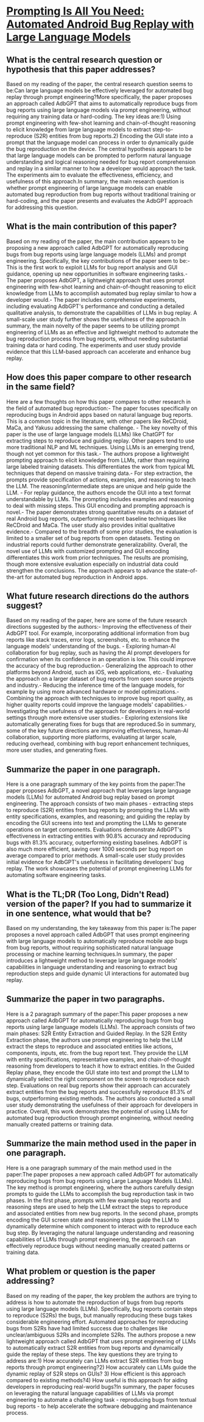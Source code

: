# [Prompting Is All You Need: Automated Android Bug Replay with Large   Language Models](https://arxiv.org/abs/2306.01987)

## What is the central research question or hypothesis that this paper addresses?

Based on my reading of the paper, the central research question seems to be:Can large language models be effectively leveraged for automated bug replay through prompt engineering?More specifically, the paper proposes an approach called AdbGPT that aims to automatically reproduce bugs from bug reports using large language models via prompt engineering, without requiring any training data or hard-coding. The key ideas are:1) Using prompt engineering with few-shot learning and chain-of-thought reasoning to elicit knowledge from large language models to extract step-to-reproduce (S2R) entities from bug reports.2) Encoding the GUI state into a prompt that the language model can process in order to dynamically guide the bug reproduction on the device. The central hypothesis appears to be that large language models can be prompted to perform natural language understanding and logical reasoning needed for bug report comprehension and replay in a similar manner to how a developer would approach the task. The experiments aim to evaluate the effectiveness, efficiency, and usefulness of this approach.In summary, the main research question is whether prompt engineering of large language models can enable automated bug reproduction from bug reports without traditional training or hard-coding, and the paper presents and evaluates the AdbGPT approach for addressing this question.


## What is the main contribution of this paper?

Based on my reading of the paper, the main contribution appears to be proposing a new approach called AdbGPT for automatically reproducing bugs from bug reports using large language models (LLMs) and prompt engineering. Specifically, the key contributions of the paper seem to be:- This is the first work to exploit LLMs for bug report analysis and GUI guidance, opening up new opportunities in software engineering tasks.- The paper proposes AdbGPT, a lightweight approach that uses prompt engineering with few-shot learning and chain-of-thought reasoning to elicit knowledge from LLMs to accomplish automated bug replay similar to how a developer would.- The paper includes comprehensive experiments, including evaluating AdbGPT's performance and conducting a detailed qualitative analysis, to demonstrate the capabilities of LLMs in bug replay. A small-scale user study further shows the usefulness of the approach.In summary, the main novelty of the paper seems to be utilizing prompt engineering of LLMs as an effective and lightweight method to automate the bug reproduction process from bug reports, without needing substantial training data or hard coding. The experiments and user study provide evidence that this LLM-based approach can accelerate and enhance bug replay.


## How does this paper compare to other research in the same field?

Here are a few thoughts on how this paper compares to other research in the field of automated bug reproduction:- The paper focuses specifically on reproducing bugs in Android apps based on natural language bug reports. This is a common topic in the literature, with other papers like ReCDroid, MaCa, and Yakusu addressing the same challenge. - The key novelty of this paper is the use of large language models (LLMs) like ChatGPT for extracting steps to reproduce and guiding replay. Other papers tend to use more traditional NLP and ML techniques. Using LLMs is an emerging trend, though not yet common for this task.- The authors propose a lightweight prompting approach to elicit knowledge from LLMs, rather than requiring large labeled training datasets. This differentiates the work from typical ML techniques that depend on massive training data.- For step extraction, the prompts provide specification of actions, examples, and reasoning to teach the LLM. The reasoning/intermediate steps are unique and help guide the LLM. - For replay guidance, the authors encode the GUI into a text format understandable by LLMs. The prompting includes examples and reasoning to deal with missing steps. This GUI encoding and prompting approach is novel.- The paper demonstrates strong quantitative results on a dataset of real Android bug reports, outperforming recent baseline techniques like ReCDroid and MaCa. The user study also provides initial qualitative evidence.- Compared to the breadth of some prior studies, the evaluation is limited to a smaller set of bug reports from open datasets. Testing on industrial reports could further demonstrate generalizability. Overall, the novel use of LLMs with customized prompting and GUI encoding differentiates this work from prior techniques. The results are promising, though more extensive evaluation especially on industrial data could strengthen the conclusions. The approach appears to advance the state-of-the-art for automated bug reproduction in Android apps.


## What future research directions do the authors suggest?

Based on my reading of the paper, here are some of the future research directions suggested by the authors:- Improving the effectiveness of their AdbGPT tool. For example, incorporating additional information from bug reports like stack traces, error logs, screenshots, etc. to enhance the language models' understanding of the bugs. - Exploring human-AI collaboration for bug replay, such as having the AI prompt developers for confirmation when its confidence in an operation is low. This could improve the accuracy of the bug reproduction.- Generalizing the approach to other platforms beyond Android, such as iOS, web applications, etc.- Evaluating the approach on a larger dataset of bug reports from open source projects and industry.- Reducing the inference time of the language models, for example by using more advanced hardware or model optimizations.- Combining the approach with techniques to improve bug report quality, as higher quality reports could improve the language models' capabilities.- Investigating the usefulness of the approach for developers in real-world settings through more extensive user studies.- Exploring extensions like automatically generating fixes for bugs that are reproduced.So in summary, some of the key future directions are improving effectiveness, human-AI collaboration, supporting more platforms, evaluating at larger scale, reducing overhead, combining with bug report enhancement techniques, more user studies, and generating fixes.


## Summarize the paper in one paragraph.

Here is a one paragraph summary of the key points from the paper:The paper proposes AdbGPT, a novel approach that leverages large language models (LLMs) for automated Android bug replay based on prompt engineering. The approach consists of two main phases - extracting steps to reproduce (S2R) entities from bug reports by prompting the LLMs with entity specifications, examples, and reasoning; and guiding the replay by encoding the GUI screens into text and prompting the LLMs to generate operations on target components. Evaluations demonstrate AdbGPT's effectiveness in extracting entities with 90.8% accuracy and reproducing bugs with 81.3% accuracy, outperforming existing baselines. AdbGPT is also much more efficient, saving over 1000 seconds per bug report on average compared to prior methods. A small-scale user study provides initial evidence for AdbGPT's usefulness in facilitating developers' bug replay. The work showcases the potential of prompt engineering LLMs for automating software engineering tasks.


## What is the TL;DR (Too Long, Didn't Read) version of the paper? If you had to summarize it in one sentence, what would that be?

Based on my understanding, the key takeaway from this paper is:The paper proposes a novel approach called AdbGPT that uses prompt engineering with large language models to automatically reproduce mobile app bugs from bug reports, without requiring sophisticated natural language processing or machine learning techniques.In summary, the paper introduces a lightweight method to leverage large language models' capabilities in language understanding and reasoning to extract bug reproduction steps and guide dynamic UI interactions for automated bug replay.


## Summarize the paper in two paragraphs.

Here is a 2 paragraph summary of the paper:This paper proposes a new approach called AdbGPT for automatically reproducing bugs from bug reports using large language models (LLMs). The approach consists of two main phases: S2R Entity Extraction and Guided Replay. In the S2R Entity Extraction phase, the authors use prompt engineering to help the LLM extract the steps to reproduce and associated entities like actions, components, inputs, etc. from the bug report text. They provide the LLM with entity specifications, representative examples, and chain-of-thought reasoning from developers to teach it how to extract entities. In the Guided Replay phase, they encode the GUI state into text and prompt the LLM to dynamically select the right component on the screen to reproduce each step. Evaluations on real bug reports show their approach can accurately extract entities from the bug reports and successfully reproduce 81.3% of bugs, outperforming existing methods. The authors also conducted a small user study demonstrating the usefulness of their approach for developers in practice. Overall, this work demonstrates the potential of using LLMs for automated bug reproduction through prompt engineering, without needing manually created patterns or training data.


## Summarize the main method used in the paper in one paragraph.

Here is a one paragraph summary of the main method used in the paper:The paper proposes a new approach called AdbGPT for automatically reproducing bugs from bug reports using Large Language Models (LLMs). The key method is prompt engineering, where the authors carefully design prompts to guide the LLMs to accomplish the bug reproduction task in two phases. In the first phase, prompts with few example bug reports and reasoning steps are used to help the LLM extract the steps to reproduce and associated entities from new bug reports. In the second phase, prompts encoding the GUI screen state and reasoning steps guide the LLM to dynamically determine which component to interact with to reproduce each bug step. By leveraging the natural language understanding and reasoning capabilities of LLMs through prompt engineering, the approach can effectively reproduce bugs without needing manually created patterns or training data.


## What problem or question is the paper addressing?

Based on my reading of the paper, the key problem the authors are trying to address is how to automate the reproduction of bugs from bug reports using large language models (LLMs). Specifically, bug reports contain steps to reproduce (S2Rs) the bugs, but manually reproducing these bugs takes considerable engineering effort. Automated approaches for reproducing bugs from S2Rs have had limited success due to challenges like unclear/ambiguous S2Rs and incomplete S2Rs. The authors propose a new lightweight approach called AdbGPT that uses prompt engineering of LLMs to automatically extract S2R entities from bug reports and dynamically guide the replay of these steps. The key questions they are trying to address are:1) How accurately can LLMs extract S2R entities from bug reports through prompt engineering?2) How accurately can LLMs guide the dynamic replay of S2R steps on GUIs? 3) How efficient is this approach compared to existing methods?4) How useful is this approach for aiding developers in reproducing real-world bugs?In summary, the paper focuses on leveraging the natural language capabilities of LLMs via prompt engineering to automate a challenging task - reproducing bugs from textual bug reports - to help accelerate the software debugging and maintenance process.
